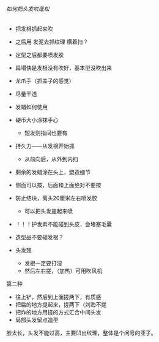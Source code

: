 ###### 如何把头发吹蓬松

- 把发根抓起来吹
- 之后用 发泥去抓纹理 横着扫？
- 定型之后都要喷发胶

- 扁塌快是发根没有吹好，基本型没吹出来
- 龙爪手（抓盖子的感觉）
- 尽量干透

- 发蜡如何使用
- 硬币大小涂抹手心
  - 短发则指间也要有
- 持久力——从发根开始抓
  - 从前向后，从外到内扫
- 剩余的发蜡涂在头上，塑造细节
- 侧面可以按，后面和上面绝对不要按
- 防止结块，离头20厘米左右喷发胶
  - 可以把头发提起来喷

- ！！！护发素不能碰到头皮，会堵塞毛囊
- 造型品不要碰发根？

- 头发翘
  - 发根一定要打湿
  - 然后左右搓，（加热）可用吹风机



第二种

- 往上铲，然后到上面搓两下，有质感
- 把扁的地方提起来，搓两下（刘海不搓
- 把炸的地方用搓的方式汇合中间头发
- 局部头发留点造型

脸太长，头发不能过高，主要凹出纹理，整体是个问号的亚子。